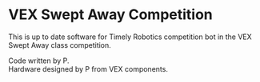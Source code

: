 # VEX Swept Away Competition 
This is up to date software for Timely Robotics competition bot in the VEX Swept Away class competition.


Code written by P.\
Hardware designed by P from VEX components.